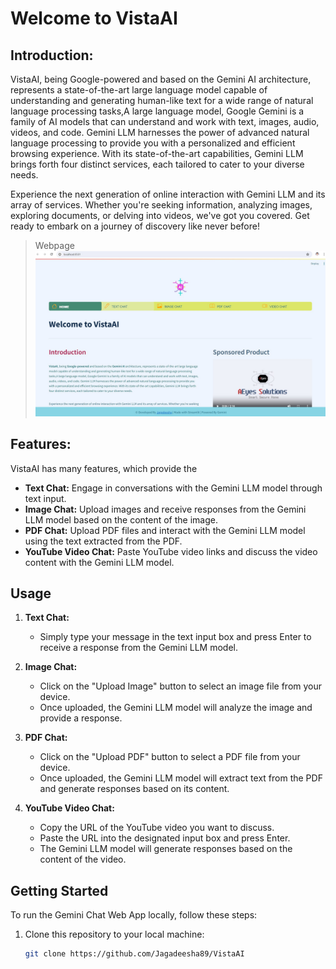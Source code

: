 # Welcome to VistaAI

## Introduction:
VistaAI, being Google-powered and based on the Gemini AI architecture, represents a state-of-the-art large language model capable of understanding and generating human-like text for a wide range of natural language processing tasks,A large language model, Google Gemini is a family of AI models that can understand and work with text, images, audio, videos, and code. Gemini LLM harnesses the power of advanced natural language processing to provide you with a personalized and efficient browsing experience. With its state-of-the-art capabilities, Gemini LLM brings forth four distinct services, each tailored to cater to your diverse needs.

Experience the next generation of online interaction with Gemini LLM and its array of services. Whether you're seeking information, analyzing images, exploring documents, or delving into videos, we've got you covered. Get ready to embark on a journey of discovery like never before!

>Webpage
![homepage](https://github.com/Jagadeesha89/VistaAI/blob/main/Images/Main_Screen.jpg)



## Features:
VistaAI has many features, which provide the 

- **Text Chat:** Engage in conversations with the Gemini LLM model through text input.
- **Image Chat:** Upload images and receive responses from the Gemini LLM model based on the content of the image.
- **PDF Chat:** Upload PDF files and interact with the Gemini LLM model using the text extracted from the PDF.
- **YouTube Video Chat:** Paste YouTube video links and discuss the video content with the Gemini LLM model.

## Usage

1. **Text Chat:**
   - Simply type your message in the text input box and press Enter to receive a response from the Gemini LLM model.

2. **Image Chat:**
   - Click on the "Upload Image" button to select an image file from your device.
   - Once uploaded, the Gemini LLM model will analyze the image and provide a response.

3. **PDF Chat:**
   - Click on the "Upload PDF" button to select a PDF file from your device.
   - Once uploaded, the Gemini LLM model will extract text from the PDF and generate responses based on its content.

4. **YouTube Video Chat:**
   - Copy the URL of the YouTube video you want to discuss.
   - Paste the URL into the designated input box and press Enter.
   - The Gemini LLM model will generate responses based on the content of the video.


## Getting Started

To run the Gemini Chat Web App locally, follow these steps:

1. Clone this repository to your local machine:

   ```bash
   git clone https://github.com/Jagadeesha89/VistaAI

